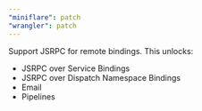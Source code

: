 ```yaml
---
"miniflare": patch
"wrangler": patch
---
```


Support JSRPC for remote bindings. This unlocks:
- JSRPC over Service Bindings
- JSRPC over Dispatch Namespace Bindings
- Email
- Pipelines
